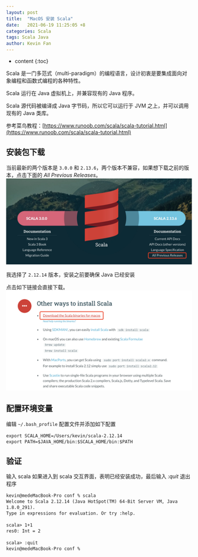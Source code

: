 ```yaml
---
layout: post
title:  "MacOS 安装 Scala"
date:   2021-06-19 11:25:05 +8
categories: Scala
tags: Scala Java
author: Kevin Fan
---
```


* content
{:toc}


Scala 是一门多范式（multi-paradigm）的编程语言，设计初衷是要集成面向对象编程和函数式编程的各种特性。

Scala 运行在 Java 虚拟机上，并兼容现有的 Java 程序。

Scala 源代码被编译成 Java 字节码，所以它可以运行于 JVM 之上，并可以调用现有的 Java 类库。

参考菜鸟教程：[https://www.runoob.com/scala/scala-tutorial.html](https://www.runoob.com/scala/scala-tutorial.html)
<!-- more -->

## 安装包下载

当前最新的两个版本是 `3.0.0` 和 `2.13.6`，两个版本不兼容，如果想下载之前的版本，点击下面的 _All Previous Releases_。
![scala download homepage](../images/scala/scala%20download%20homepage.jpg)

我选择了 `2.12.14` 版本，安装之前要确保 Java 已经安装

点击如下链接会直接下载。
![scala download](../images/scala/scala%20download.png)

## 配置环境变量

编辑 `~/.bash_profile` 配置文件并添加如下配置

```shell
export SCALA_HOME=/Users/kevin/scala-2.12.14
export PATH=$JAVA_HOME/bin:$SCALA_HOME/bin:$PATH
```

## 验证

输入 scala 如果进入到 scala 交互界面，表明已经安装成功，最后输入 _:quit_ 退出程序

```shell
kevin@medeMacBook-Pro conf % scala
Welcome to Scala 2.12.14 (Java HotSpot(TM) 64-Bit Server VM, Java 1.8.0_291).
Type in expressions for evaluation. Or try :help.

scala> 1+1
res0: Int = 2

scala> :quit
kevin@medeMacBook-Pro conf %
```

